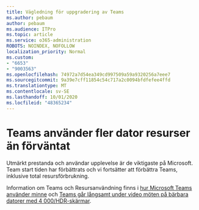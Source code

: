 ```yaml
---
title: Vägledning för uppgradering av Teams
ms.author: pebaum
author: pebaum
ms.audience: ITPro
ms.topic: article
ms.service: o365-administration
ROBOTS: NOINDEX, NOFOLLOW
localization_priority: Normal
ms.custom:
- "6653"
- "9003563"
ms.openlocfilehash: 74972a7d54ea349cd997509a59a9320256a7eee7
ms.sourcegitcommit: 9a39e7cff11854c54c717a2c0094bfdfefee4ffd
ms.translationtype: MT
ms.contentlocale: sv-SE
ms.lasthandoff: 10/01/2020
ms.locfileid: "48365234"
---
```

# <a name="teams-is-using-more-computer-resources-than-expected"></a>Teams använder fler dator resurser än förväntat

Utmärkt prestanda och användar upplevelse är de viktigaste på Microsoft. Team start tiden har förbättrats och vi fortsätter att förbättra Teams, inklusive total resursförbrukning.  

Information om Teams och Resursanvändning finns i [hur Microsoft Teams använder minne](https://docs.microsoft.com/microsoftteams/teams-memory-usage-perf)  och  [Teams går långsamt under video möten på bärbara datorer med 4 000/HDR-skärmar](https://docs.microsoft.com/MicrosoftTeams/troubleshoot/known-issues/teams-slow-video-meetings-laptops-4k).
